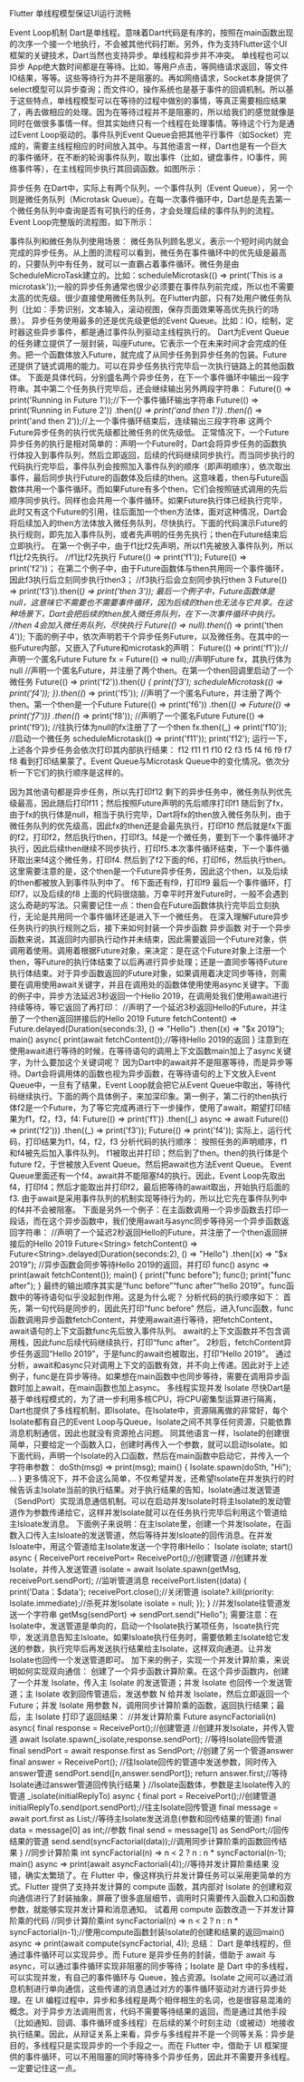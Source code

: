 Flutter 单线程模型保证UI运行流畅

Event Loop机制
Dart是单线程。意味着Dart代码是有序的，按照在main函数出现的次序一个接一个地执行，不会被其他代码打断。另外，作为支持Flutter这个UI框架的关键技术，Dart当然也支持异步。单线程和异步并不冲突。
单线程也可以异步
App绝大数时间都是在等待。比如，等用户点击，等网络请求返回，等文件IO结果，等等。这些等待行为并不是阻塞的。再如网络请求，Socket本身提供了select模型可以异步查询；而文件IO，操作系统也是基于事件的回调机制。所以基于这些特点，单线程模型可以在等待的过程中做别的事情，等真正需要相应结果了，再去做相应的处理。因为在等待过程并不是阻塞的，所以给我们的感觉就像是同时在做很多事情一样。但其实始终只有一个线程在处理事情。等待这个行为是通过Event Loop驱动的。事件队列Event Queue会把其他平行事件（如Socket）完成的，需要主线程相应的时间放入其中。与其他语言一样，Dart也是有一个巨大的事件循环，在不断的轮询事件队列，取出事件（比如，键盘事件，IO事件，网络事件等），在主线程同步执行其回调函数。如图所示：

异步任务
在Dart中，实际上有两个队列，一个事件队列（Event Queue），另一个则是微任务队列（Microtask Queue）。在每一次事件循环中，Dart总是先去第一个微任务队列中查询是否有可执行的任务，才会处理后续的事件队列的流程。Event Loop完整版的流程图，如下所示：

事件队列和微任务队列使用场景：
微任务队列顾名思义，表示一个短时间内就会完成的异步任务。从上图的流程可以看到，微任务在事件循环中的优先级是最高的，只要队列中有任务，就可以一直霸占着事件循环。微任务是由ScheduleMicroTask建立的。比如：scheduleMicrotask(() => print('This is a microtask'));一般的异步任务通常也很少必须要在事件队列前完成，所以也不需要太高的优先级。很少直接使用微任务队列。在Flutter内部，只有7处用户微任务队列（比如：手势识别，文本输入，滚动视图，保存页面效果等高优先执行的场景）。
异步任务使用最多的还是优先级更低的Event Queue。比如：IO，绘制，定时器这些异步事件，都是通过事件队列驱动主线程执行的。
Dart为Event Queue的任务建立提供了一层封装，叫座Future。它表示一个在未来时间才会完成的任务。把一个函数体放入Future，就完成了从同步任务到异步任务的包装。Future还提供了链式调用的能力。可以在异步任务执行完毕后一次执行链路上的其他函数体。
下面是具体代码，分别盛名两个异步任务，在下一个事件循环中输出一段字符串。其中第二个任务执行完毕后，还会继续输出另外两段字符串：
Future(() => print('Running in Future 1'));//下一个事件循环输出字符串
Future(() => print(‘Running in Future 2'))
.then((_) => print('and then 1'))
.then((_) => print('and then 2’));//上一个事件循环结束后，连续输出三段字符串
这两个Future异步任务的执行优先级都比微任务的优先级低。
正常情况下，一个Future异步任务的执行是相对简单的：声明一个Future时，Dart会将异步任务的函数执行体投入到事件队列，然后立即返回，后续的代码继续同步执行。而当同步执行的代码执行完毕后，事件队列会按照加入事件队列的顺序（即声明顺序），依次取出事件，最后同步执行Future的函数体及后续的then。这意味着，then与Future函数体共用一个事件循环。而如果Future有多个then，它们会按照链式调用的先后顺序同步执行。同样也会共用一个事件循环。如果Future执行体已经执行完毕，此时又有这个Future的引用，往后面加一个then方法体，面对这种情况，Dart会将后续加入的then方法体放入微任务队列，尽快执行。下面的代码演示Future的执行规则，即先加入事件队列，或者先声明的任务先执行；then在Future结束后立即执行。
在第一个例子中，由于f1比f2先声明，所以f1先被放入事件队列，所以f1比f2先执行。
//f1比f2先执行
Future(() => print('f1'));
Future(() => print('f2'))；
在第二个例子中，由于Future函数体与then共用同一个事件循环，因此f3执行后立刻同步执行then3；
//f3执行后会立刻同步执行then 3
Future(() => print('f3')).then((_) => print('then 3'));
最后一个例子中，Future函数体是null，这意味它不需要也不需要事件循环，因为后续的then也无法与它共享。在这种场景下，Dart会把后续的then放入微任务队列，在下一次事件循环中执行。
//then 4会加入微任务队列，尽快执行
Future(() => null).then((_) => print('then 4'));
下面的例子中，依次声明若干个异步任务Future，以及微任务。在其中的一些Future内部，又嵌入了Future和microtask的声明：
Future(() => print('f1'));//声明一个匿名Future
Future fx = Future(() =>  null);//声明Future fx，其执行体为null
//声明一个匿名Future，并注册了两个then。在第一个then回调里启动了一个微任务
Future(() => print('f2')).then((_) {
print('f3');
scheduleMicrotask(() => print('f4'));
}).then((_) => print('f5'));
//声明了一个匿名Future，并注册了两个then。第一个then是一个Future
Future(() => print('f6'))
.then((_) => Future(() => print('f7')))
.then((_) => print('f8'));
//声明了一个匿名Future
Future(() => print('f9'));
//往执行体为null的fx注册了了一个then
fx.then((_) => print('f10'));
//启动一个微任务
scheduleMicrotask(() => print('f11'));
print('f12');
运行一下，上述各个异步任务会依次打印其内部执行结果：
f12
f11
f1
f10
f2
f3
f5
f4
f6
f9
f7
f8
看到打印结果蒙了。Event Queue与Microtask Queue中的变化情况。依次分析一下它们的执行顺序是这样的。

因为其他语句都是异步任务，所以先打印f12
剩下的异步任务中，微任务队列优先级最高，因此随后打印f11；然后按照Future声明的先后顺序打印f1
随后到了fx，由于fx的执行体是null，相当于执行完毕，Dart将fx的then放入微任务队列，由于微任务队列的优先级高，因此fx的then还是会最先执行，打印f10
然后就是fx下面的f2，打印f2，然后执行then，打印f3。f4是一个微任务，要到下一个事件循环才执行，因此后续then继续不同步执行，打印f5.本次事件循环结束，下一个事件循环取出来f4这个微任务，打印f4.
然后到了f2下面的f6，打印f6，然后执行then。这里需要注意的是，这个then是一个Future异步任务，因此这个then，以及后续的then都被放入到事件队列中了。
f6下面还有f9，打印f9
最后一个事件循环，打印f7，以及后续的f8
上面的代码很烧脑，万幸平时开发Future时，一般不会遇到这么奇葩的写法。只需要记住一点：then会在Future函数体执行完毕后立刻执行，无论是共用同一个事件循环还是进入下一个微任务。
在深入理解Future异步任务执行的执行规则之后，接下来如何封装一个异步函数
异步函数
对于一个异步函数来说，其返回时内部执行动作并未结束，因此需要返回一个Future对象，供调用着使用。调用着根据Future对象，来决定：是在这个Future对象上注册一个then，等Future的执行体结束了以后再进行异步处理；还是一直同步等待Future执行体结束。对于异步函数返回的Future对象，如果调用着决定同步等待，则需要在调用使用await关键字，并且在调用处的函数体使用使用async关键字。下面的例子中，异步方法延迟3秒返回一个Hello 2019，在调用处我们使用await进行持续等待，等它返回了再打印：
//声明了一个延迟3秒返回Hello的Future，并注册了一个then返回拼接后的Hello 2019
Future<String> fetchContent() =>
Future<String>.delayed(Duration(seconds:3), () => "Hello")
.then((x) => "$x 2019");
main() async{
print(await fetchContent());//等待Hello 2019的返回
}
注意到在使用await进行等待的时候，在等待语句的调用上下文函数main加上了async关键字，为什么要加这个关键词呢？
因为Dart中的await并不是阻塞等待，而是异步等待。Dart会将调用体的函数也视为异步函数，在等待语句的上下文放入Event Queue中，一旦有了结果，Event Loop就会把它从Event Queue中取出，等待代码继续执行。下面的两个具体例子，来加深印象。第一例子，第二行的then执行体f2是一个Future，为了等它完成再进行下一步操作，使用了await，期望打印结果为f1，f2，f3，f4:
Future(() => print('f1'))
.then((_) async => await Future(() => print('f2'))) .then((_) => print('f3'));
Future(() => print('f4'));
实际上，运行代码，打印结果为f1，f4，f2，f3
分析代码的执行顺序：
按照任务的声明顺序，f1和f4被先后加入事件队列。
f1被取出并打印；然后到了then。then的执行体是个future f2，于世被放入Event Queue。然后把await也方法Event Queue。
Event Queue里面还有一个f4，await并不能阻塞f4的执行。因此，Event Loop先取出f4，打印f4；然后才能取出并打印f2，最后把等待的await取出，开始执行后面的f3.
由于await是采用事件队列的机制实现等待行为的，所以比它先在事件队列中的f4并不会被阻塞。
下面是另外一个例子：在主函数调用一个异步函数去打印一段话，而在这个异步函数中，我们使用await与async同步等待另一个异步函数返回字符串：
//声明了一个延迟2秒返回Hello的Future，并注册了一个then返回拼接后的Hello 2019
Future<String> fetchContent() =>
Future<String>.delayed(Duration(seconds:2), () => "Hello")
.then((x) => "$x 2019");
//异步函数会同步等待Hello 2019的返回，并打印
func() async => print(await fetchContent());
main() {
print("func before");
func();
print("func after");
}
最终的输出顺序其实是“func before”“func after”“hello 2019”。func函数中的等待语句似乎没起到作用。这是为什么呢？
分析代码的执行顺序如下：
首先，第一句代码是同步的，因此先打印“func before”
然后，进入func函数，func函数调用异步函数fetchContent，并使用await进行等待，把fetchContent，await语句的上下文函数func先后放入事件队列。
await的上下文函数并不包含调用栈，因此func后续代码继续执行，打印“func after”。
2秒后，fetchContent异步任务返回“Hello 2019”，于是func的await也被取出，打印“Hello 2019”。
通过分析，await和async只对调用上下文的函数有效，并不向上传递。因此对于上述例子，func是在异步等待。如果想在main函数中也同步等待，需要在调用异步函数时加上await，在main函数也加上async。
多线程实现并发
Isolate
尽快Dart是基于单线程模式的，为了进一步利用多核CPU，将CPU密集型运算进行隔离，Dart也提供了多线程机制，即Isolate。在Isolate中，资源隔离做的非常好，每个Isolate都有自己的Event Loop与Queue，Isolate之间不共享任何资源，只能依靠消息机制通信，因此也就没有资源抢占问题。
同其他语言一样，Isolate的创建很简单，只要给定一个函数入口，创建时再传入一个参数，就可以启动Isolate。如下面代码，声明一个Isolate的入口函数，然后在main函数中启动它，并传入一个字符串参数：
doSth(msg) => print(msg);
main() {
Isolate.spawn(doSth, "Hi");
...
}
更多情况下，并不会这么简单，不仅希望并发，还希望Isolate在并发执行的时候告诉主Isolate当前的执行结果。对于执行结果的告知，Isolate通过发送管道（SendPort）实现消息通信机制。可以在启动并发Isolate时将主Isolate的发动管道作为参数传递给它，这样并发Isolate就可以在任务执行完毕后利用这个管道给主Isloate发消息。
下面例子来说明：在主Isolate里，创建一个并发Isolate，在函数入口传入主Isloate的发送管道，然后等待并发Isloate的回传消息。在并发Isloate中，用这个管道给主Isolate发送一个字符串Hello：
Isolate isolate;
start() async {
ReceivePort receivePort= ReceivePort();//创建管道
//创建并发Isolate，并传入发送管道
isolate = await Isolate.spawn(getMsg, receivePort.sendPort);
//监听管道消息
receivePort.listen((data) {
print('Data：$data');
receivePort.close();//关闭管道
isolate?.kill(priority: Isolate.immediate);//杀死并发Isolate
isolate = null;
});
}
//并发Isolate往管道发送一个字符串
getMsg(sendPort) => sendPort.send("Hello");
需要注意：在Isolate中，发送管道是单向的，启动一个Isolate执行某项任务，Isoate执行完毕，发送消息告知主Isloate。如果Isloate执行任务时，需要依赖主Isolate给它发送的参数，执行完毕后再发送执行结果给主Isolate，这样双向通道。让并发Isolate也回传一个发送管道即可。
加下来的例子，实现一个并发计算阶乘，来说明如何实现双向通信：
创建了一个异步函数计算阶乘。在这个异步函数内，创建了一个并发 Isolate，传入主 Isolate 的发送管道；并发 Isolate 也回传一个发送管道；主 Isolate 收到回传管道后，发送参数 N 给并发 Isolate，然后立即返回一个 Future；并发 Isolate 用参数 N，调用同步计算阶乘的函数，返回执行结果；最后，主 Isolate 打印了返回结果：
//并发计算阶乘
Future<dynamic> asyncFactoriali(n) async{
final response = ReceivePort();//创建管道
//创建并发Isolate，并传入管道
await Isolate.spawn(_isolate,response.sendPort);
//等待Isolate回传管道
final sendPort = await response.first as SendPort;
//创建了另一个管道answer
final answer = ReceivePort();
//往Isolate回传的管道中发送参数，同时传入answer管道
sendPort.send([n,answer.sendPort]);
return answer.first;//等待Isolate通过answer管道回传执行结果
}
//Isolate函数体，参数是主Isolate传入的管道
_isolate(initialReplyTo) async {
final port = ReceivePort();//创建管道
initialReplyTo.send(port.sendPort);//往主Isolate回传管道
final message = await port.first as List;//等待主Isolate发送消息(参数和回传结果的管道)
final data = message[0] as int;//参数
final send = message[1] as SendPort;//回传结果的管道
send.send(syncFactorial(data));//调用同步计算阶乘的函数回传结果
}
//同步计算阶乘
int syncFactorial(n) => n < 2 ? n : n * syncFactorial(n-1);
main() async => print(await asyncFactoriali(4));//等待并发计算阶乘结果
没错，确实太繁琐了。在 Flutter 中，像这样执行并发计算任务可以采用更简单的方式。Flutter 提供了支持并发计算的 compute 函数，其内部对 Isolate 的创建和双向通信进行了封装抽象，屏蔽了很多底层细节，调用时只需要传入函数入口和函数参数，就能够实现并发计算和消息通知。
试着用 compute 函数改造一下并发计算阶乘的代码
//同步计算阶乘int syncFactorial(n) => n < 2 ? n : n * syncFactorial(n-1);//使用compute函数封装Isolate的创建和结果的返回main() async => print(await compute(syncFactorial, 4));
总结：
Dart 是单线程的，但通过事件循环可以实现异步。而 Future 是异步任务的封装，借助于 await 与 async，可以通过事件循环实现非阻塞的同步等待；Isolate 是 Dart 中的多线程，可以实现并发，有自己的事件循环与 Queue，独占资源。Isolate 之间可以通过消息机制进行单向通信，这些传递的消息通过对方的事件循环驱动对方进行异步处理。在 UI 编程过程中，异步和多线程是两个相伴相生的名词，也是很容易混淆的概念。对于异步方法调用而言，代码不需要等待结果的返回，而是通过其他手段（比如通知、回调、事件循环或多线程）在后续的某个时刻主动（或被动）地接收执行结果。因此，从辩证关系上来看，异步与多线程并不是一个同等关系：异步是目的，多线程只是实现异步的一个手段之一。而在 Flutter 中，借助于 UI 框架提供的事件循环，可以不用阻塞的同时等待多个异步任务，因此并不需要开多线程。一定要记住这一点。
